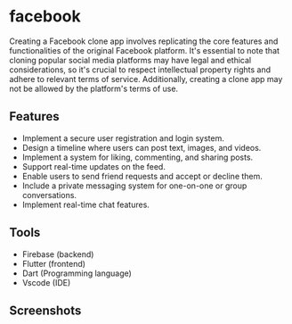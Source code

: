 # facebook

Creating a Facebook clone app involves replicating the core features and functionalities of the original Facebook platform. It's essential to note that cloning popular social media platforms may have legal and ethical considerations, so it's crucial to respect intellectual property rights and adhere to relevant terms of service. Additionally, creating a clone app may not be allowed by the platform's terms of use.

## Features
- Implement a secure user registration and login system.
- Design a timeline where users can post text, images, and videos.
- Implement a system for liking, commenting, and sharing posts.
- Support real-time updates on the feed.
- Enable users to send friend requests and accept or decline them.
- Include a private messaging system for one-on-one or group conversations.
- Implement real-time chat features.

## Tools
- Firebase (backend)
- Flutter  (frontend)
- Dart     (Programming language)
- Vscode   (IDE)

## Screenshots
